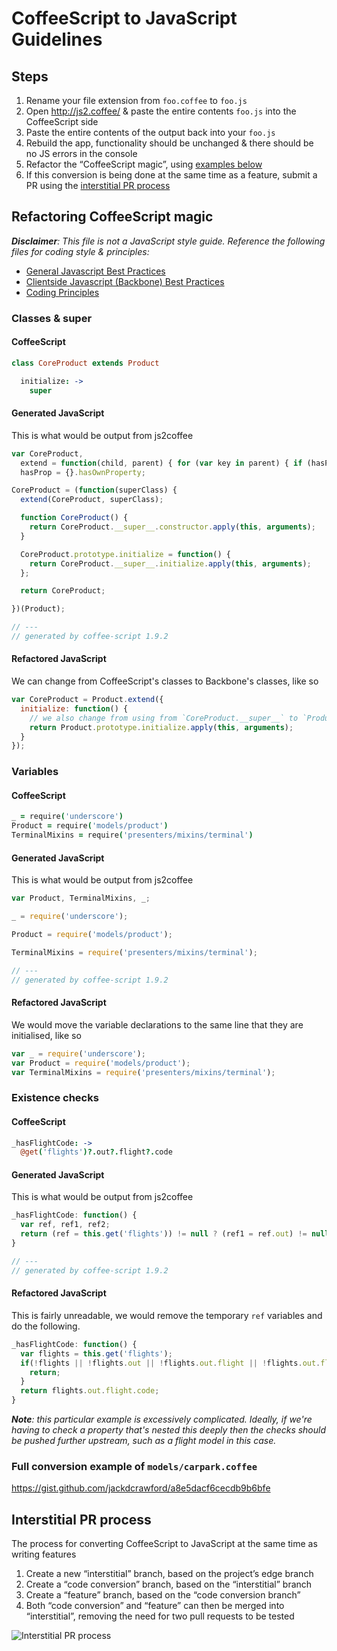 # CoffeeScript to JavaScript Guidelines

## Steps
1. Rename your file extension from `foo.coffee` to `foo.js`
2. Open http://js2.coffee/ & paste the entire contents `foo.js` into the CoffeeScript side
3. Paste the entire contents of the output back into your `foo.js`
4. Rebuild the app, functionality should be unchanged & there should be no JS errors in the console
5. Refactor the “CoffeeScript magic”, using [examples below](#refactoring-coffeescript-magic)
6. If this conversion is being done at the same time as a feature, submit a PR using the [interstitial PR process](#interstitial-pr-process)

## Refactoring CoffeeScript magic

_**Disclaimer**: This file is not a JavaScript style guide. Reference the following files for coding style & principles:_
* [General Javascript Best Practices](/general-javascript-best-practices.md)
* [Clientside Javascript (Backbone) Best Practices](/clientside-javascript-best-practices.md)
* [Coding Principles](/coding-principles.md)

### Classes & super
#### CoffeeScript

```coffee
class CoreProduct extends Product

  initialize: ->
    super
```

#### Generated JavaScript
This is what would be output from js2coffee

```javascript
var CoreProduct,
  extend = function(child, parent) { for (var key in parent) { if (hasProp.call(parent, key)) child[key] = parent[key]; } function ctor() { this.constructor = child; } ctor.prototype = parent.prototype; child.prototype = new ctor(); child.__super__ = parent.prototype; return child; },
  hasProp = {}.hasOwnProperty;

CoreProduct = (function(superClass) {
  extend(CoreProduct, superClass);

  function CoreProduct() {
    return CoreProduct.__super__.constructor.apply(this, arguments);
  }

  CoreProduct.prototype.initialize = function() {
    return CoreProduct.__super__.initialize.apply(this, arguments);
  };

  return CoreProduct;

})(Product);

// ---
// generated by coffee-script 1.9.2
```

#### Refactored JavaScript
We can change from CoffeeScript's classes to Backbone's classes, like so

```javascript
var CoreProduct = Product.extend({
  initialize: function() {
    // we also change from using from `CoreProduct.__super__` to `Product.prototype`
    return Product.prototype.initialize.apply(this, arguments);
  }
});
```

### Variables
#### CoffeeScript

```coffee
_ = require('underscore')
Product = require('models/product')
TerminalMixins = require('presenters/mixins/terminal')
```

#### Generated JavaScript
This is what would be output from js2coffee

```javascript
var Product, TerminalMixins, _;

_ = require('underscore');

Product = require('models/product');

TerminalMixins = require('presenters/mixins/terminal');

// ---
// generated by coffee-script 1.9.2
```

#### Refactored JavaScript
We would move the variable declarations to the same line that they are initialised, like so

```javascript
var _ = require('underscore');
var Product = require('models/product');
var TerminalMixins = require('presenters/mixins/terminal');
```

### Existence checks
#### CoffeeScript

```coffee
_hasFlightCode: ->
  @get('flights')?.out?.flight?.code
```

#### Generated JavaScript
This is what would be output from js2coffee

```javascript
_hasFlightCode: function() {
  var ref, ref1, ref2;
  return (ref = this.get('flights')) != null ? (ref1 = ref.out) != null ? (ref2 = ref1.flight) != null ? ref2.code : void 0 : void 0 : void 0;
}

// ---
// generated by coffee-script 1.9.2
```

#### Refactored JavaScript
This is fairly unreadable, we would remove the temporary `ref` variables and do the following.

```javascript
_hasFlightCode: function() {
  var flights = this.get('flights');
  if(!flights || !flights.out || !flights.out.flight || !flights.out.flight.code)) {
    return;
  }
  return flights.out.flight.code;
}
```

_**Note**: this particular example is excessively complicated. Ideally, if we're having to check a property that's nested this deeply then the checks should be pushed further upstream, such as a flight model in this case._

### Full conversion example of `models/carpark.coffee`
https://gist.github.com/jackdcrawford/a8e5dacf6cecdb9b6bfe

## Interstitial PR process
The process for converting CoffeeScript to JavaScript at the same time as writing features

1. Create a new “interstitial” branch, based on the project’s edge branch
2. Create a “code conversion” branch, based on the “interstitial” branch
3. Create a “feature” branch, based on the “code conversion branch”
4. Both “code conversion” and “feature” can then be merged into “interstitial”, removing the need for two pull requests to be tested

![Interstitial PR process](https://cldup.com/5sAdTVvgH2.png)
